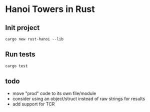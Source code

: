 # Hanoi Towers in Rust

## Init project
`cargo new rust-hanoi --lib`

## Run tests
`cargo test`

## todo
- move "prod" code to its own file/module
- consider using an object/struct instead of raw strings for results
- add support for TCR